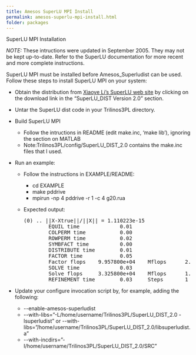 ```yaml
---
title: Amesos SuperLU MPI Install
permalink: amesos-superlu-mpi-install.html
folder: packages
---
```


SuperLU MPI Installation

_NOTE:_ These intructions were updated in September 2005\. They may not be kept up-to-date. Refer to the SuperLU documentation for more recent and more complete instructions.

SuperLU MPI must be installed before Amesos_Superludist can be used. Follow these steps to install SuperLU MPI on your system:

*   Obtain the distribution from [Xiaoye Li’s SuperLU web site](http://crd-legacy.lbl.gov/~xiaoye/SuperLU/) by clicking on the download link in the “SuperLU_DIST Version 2.0” section.
*   Untar the SuperLU dist code in your Trilinos3PL directory.
*   Build SuperLU MPI
    *   Follow the intructions in README (edit make.inc, ‘make lib’), ignoring the section on MATLAB
    *   Note:Trilinos3PL/config/SuperLU_DIST_2.0 contains the make.inc files that I used.
*   Run an example:
    *   Follow the instructions in EXAMPLE/README:
        *   cd EXAMPLE
        *   make pddrive
        *   mpirun -np 4 pddrive -r 1 -c 4 g20.rua
    *   Expected output:

        <pre>(0) .. ||X-Xtrue||/||X|| = 1.110223e-15
                EQUIL time             0.01
                COLPERM time           0.00
                ROWPERM time           0.02
                SYMBFACT time          0.00
                DISTRIBUTE time        0.01
                FACTOR time            0.05
                Factor flops    9.957800e+04    Mflops      2.11
                SOLVE time             0.03
                Solve flops     3.325800e+04    Mflops      1.18
                REFINEMENT time        0.03     Steps       1</pre>

*   Update your configure invocation script by, for example, adding the following:
    *   --enable-amesos-superludist
    *   --with-libs=”-L/home/username/Trilinos3PL/SuperLU_DIST_2.0 -lsuperludist” or --with-libs=”/home/username/Trilinos3PL/SuperLU_DIST_2.0/libsuperludist.a”
    *   --with-incdirs=”-I/home/username/Trilinos3PL/SuperLU_DIST_2.0/SRC”


